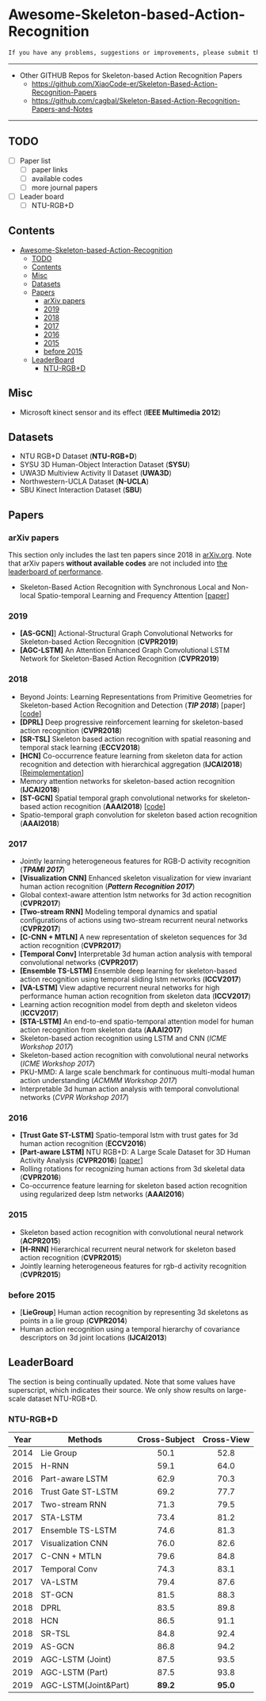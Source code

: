# Awesome-Skeleton-based-Action-Recognition

```txt
If you have any problems, suggestions or improvements, please submit the issue or PR.
```

---

- Other GITHUB Repos for Skeleton-based Action Recognition Papers
  - [<https://github.com/XiaoCode-er/Skeleton-Based-Action-Recognition-Papers>](https://github.com/XiaoCode-er/Skeleton-Based-Action-Recognition-Papers)
  - [<https://github.com/cagbal/Skeleton-Based-Action-Recognition-Papers-and-Notes>](https://github.com/cagbal/Skeleton-Based-Action-Recognition-Papers-and-Notes)

---

## TODO

- [ ] Paper list  
  - [ ] paper links
  - [ ] available codes
  - [ ] more journal papers
- [ ] Leader board
  - [ ] NTU-RGB+D
  <!-- - [ ] SYSU
  - [ ] SBU
  - [ ] N-UCLA -->

## Contents

- [Awesome-Skeleton-based-Action-Recognition](#awesome-skeleton-based-action-recognition)
  - [TODO](#todo)
  - [Contents](#contents)
  - [Misc](#misc)
  - [Datasets](#datasets)
  - [Papers](#papers)
    - [arXiv papers](#arxiv-papers)
    - [2019](#2019)
    - [2018](#2018)
    - [2017](#2017)
    - [2016](#2016)
    - [2015](#2015)
    - [before 2015](#before-2015)
  - [LeaderBoard](#leaderboard)
    - [NTU-RGB+D](#ntu-rgbd)

## Misc

- Microsoft kinect sensor and its effect (**IEEE Multimedia 2012**)
  
## Datasets

- NTU RGB+D Dataset (**NTU-RGB+D**)
- SYSU 3D Human-Object Interaction Dataset (**SYSU**)
- UWA3D Multiview Activity II Dataset (**UWA3D**)
- Northwestern-UCLA Dataset (**N-UCLA**)
- SBU Kinect Interaction Dataset (**SBU**)

## Papers

### arXiv papers

This section only includes the last ten papers since 2018 in [arXiv.org](arXiv.org). Note that arXiv papers **without available codes** are not included into [the leaderboard of performance](#LeaderBoard).

- Skeleton-Based Action Recognition with Synchronous Local and Non-local Spatio-temporal Learning and Frequency Attention [[paper](https://arxiv.org/pdf/1811.04237.pdf)]
<!-- ### Survey -->

### 2019

- **[AS-GCN]**] Actional-Structural Graph Convolutional Networks for Skeleton-based Action Recognition (**CVPR2019**)
- **[AGC-LSTM]** An Attention Enhanced Graph Convolutional LSTM Network for Skeleton-Based Action Recognition (**CVPR2019**)

### 2018

- Beyond Joints: Learning Representations from Primitive Geometries for Skeleton-based Action Recognition and Detection (***TIP 2018***) [paper] [[code](https://github.com/hongsong-wang/Beyond-Joints)]
- **[DPRL]** Deep progressive reinforcement learning for skeleton-based action recognition (**CVPR2018**)
- **[SR-TSL]** Skeleton based action recognition with spatial reasoning and temporal stack learning (**ECCV2018**)
- **[HCN]** Co-occurrence feature learning from skeleton data for action recognition and detection with hierarchical aggregation (**IJCAI2018**) [[Reimplementation](https://github.com/huguyuehuhu/HCN-pytorch)]
- Memory attention networks for skeleton-based action recognition (**IJCAI2018**)
- **[ST-GCN]** Spatial temporal graph convolutional networks for skeleton-based action recognition (**AAAI2018**) [[code](https://github.com/yysijie/st-gcn)]
- Spatio-temporal graph convolution for skeleton based action recognition (**AAAI2018**)

### 2017

- Jointly learning heterogeneous features for RGB-D activity recognition (***TPAMI 2017***)
- **[Visualization CNN]** Enhanced skeleton visualization for view invariant human action recognition (***Pattern Recognition 2017***)
- Global context-aware attention lstm networks for 3d action recognition (**CVPR2017**)
- **[Two-stream RNN]** Modeling temporal dynamics and spatial configurations of actions using two-stream recurrent neural networks (**CVPR2017**)
- **[C-CNN + MTLN]** A new representation of skeleton sequences for 3d action recognition (**CVPR2017**)
- **[Temporal Conv]** Interpretable 3d human action analysis with temporal convolutional networks (**CVPR2017**)
- **[Ensemble TS-LSTM]** Ensemble deep learning for skeleton-based action recognition using temporal sliding lstm networks (**ICCV2017**)
- **[VA-LSTM]** View adaptive recurrent neural networks for high performance human action recognition from skeleton data (**ICCV2017**)
- Learning action recognition model from depth and skeleton videos (**ICCV2017**)
- **[STA-LSTM]** An end-to-end spatio-temporal attention model for human action recognition from skeleton data (**AAAI2017**)
- Skeleton-based action recognition using LSTM and CNN (*ICME Workshop 2017*)
- Skeleton-based action recognition with convolutional neural networks (*ICME Workshop 2017*)
- PKU-MMD: A large scale benchmark for continuous multi-modal human action understanding (*ACMMM Workshop 2017*)
- Interpretable 3d human action analysis with temporal convolutional networks (*CVPR Workshop 2017*)
  
### 2016

- **[Trust Gate ST-LSTM]** Spatio-temporal lstm with trust gates for 3d human action recognition (**ECCV2016**)
- **[Part-aware LSTM]** NTU RGB+D: A Large Scale Dataset for 3D Human Activity Analysis (**CVPR2016**) [[paper](https://)]
- Rolling rotations for recognizing human actions from 3d skeletal data (**CVPR2016**)
- Co-occurrence feature learning for skeleton based action recognition using regularized deep lstm networks (**AAAI2016**)

### 2015

- Skeleton based action recognition with convolutional neural network (**ACPR2015**)
- **[H-RNN]** Hierarchical recurrent neural network for skeleton based action recognition (**CVPR2015**)
- Jointly learning heterogeneous features for rgb-d activity recognition (**CVPR2015**)
  
### before 2015

- [**LieGroup**] Human action recognition by representing 3d skeletons as points in a lie group (**CVPR2014**)
- Human action recognition using a temporal hierarchy of covariance
descriptors on 3d joint locations (**IJCAI2013**)

## LeaderBoard

The section is being continually updated. Note that some values have superscript, which indicates their source. We only show results on large-scale dataset NTU-RGB+D.

### NTU-RGB+D

| Year | Methods              | Cross-Subject | Cross-View |
| ---- | -------------------- | :-----------: | :--------: |
| 2014 | Lie Group            | 50.1          | 52.8       |
| 2015 | H-RNN                | 59.1          | 64.0       |
| 2016 | Part-aware LSTM      | 62.9          | 70.3       |
| 2016 | Trust Gate ST-LSTM   | 69.2          | 77.7       |
| 2017 | Two-stream RNN       | 71.3          | 79.5       |
| 2017 | STA-LSTM             | 73.4          | 81.2       |
| 2017 | Ensemble TS-LSTM     | 74.6          | 81.3       |
| 2017 | Visualization CNN    | 76.0          | 82.6       |
| 2017 | C-CNN + MTLN         | 79.6          | 84.8       |
| 2017 | Temporal Conv        | 74.3          | 83.1       |
| 2017 | VA-LSTM              | 79.4          | 87.6       |
| 2018 | ST-GCN               | 81.5          | 88.3       |
| 2018 | DPRL                 | 83.5          | 89.8       |
| 2018 | HCN                  | 86.5          | 91.1       |
| 2018 | SR-TSL               | 84.8          | 92.4       |
| 2019 | AS-GCN               | 86.8          | 94.2       |
| 2019 | AGC-LSTM (Joint)     | 87.5          | 93.5       |
| 2019 | AGC-LSTM (Part)      | 87.5          | 93.8       |
| 2019 | AGC-LSTM(Joint&Part) | **89.2**      | **95.0**   |
